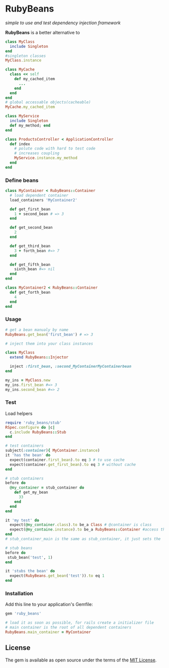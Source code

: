 # RubyBeans

*simple to use and test dependency injection framework*

**RubyBeans** is a better alternative to
```ruby
class MyClass
  include Singleton
end
#singleton classes
MyClass.instance
```

```ruby
class MyCache
  class << self
    def my_cached_item
      ...
    end
  end
end
# global accessable objects(cacheable)
MyCache.my_cached_item
```


```ruby
class MyService
  include Singleton
  def my_method; end
end

class ProductsController < ApplicationController
  def index
    # polute code with hard to test code
    # increases coupling
    MyService.instance.my_method
  end
end
```

### Define beans

```ruby
class MyContainer < RubyBeans::Container
  # load dependent container
  load_containers 'MyContainer2'

  def get_first_bean
    1 + second_bean # => 3
  end

  def get_second_bean
    2
  end

  def get_third_bean
    3 + forth_bean #=> 7
  end

  def get_fifth_bean
    sixth_bean #=> nil
  end
end

class MyContainer2 < RubyBeans::Container
  def get_forth_bean
    4
  end
end
```

### Usage

```ruby
# get a bean manualy by name
RubyBeans.get_bean('first_bean') # => 3

# inject them into your class instances

class MyClass
  extend RubyBeans::Injector

  inject :first_bean, :second_MyContainerMyContainerbean
end

my_ins = MyClass.new
my_ins.first_bean #=> 3
my_ins.second_bean #=> 2
```

### Test

Load helpers
```ruby
require 'ruby_beans/stub'
RSpec.configure do |c|
  c.include RubyBeans::Stub
end
```

```ruby
# test containers
subject(:container){ MyContainer.instance)
it 'has the bean' do
  expect(container.first_bean).to eq 3 # to use cache
  expect(container.get_first_bean).to eq 3 # without cache
end

# stub containers
before do
  @my_container = stub_container do
    def get_my_bean
      33
    end
  end
end

it 'my test' do
  expect(@my_container.class).to be_a Class # @container is class
  expect(@my_containe.instance).to be_a RubyBeans::Container #access the instance
end
# stub_container_main is the same as stub_container, it just sets the  # RubyBeans.main_container too.

# stub beans
before do
 stub_bean('test', 1)
end

it 'stubs the bean' do
  expect(RubyBeans.get_bean('test')).to eq 1
end
```

### Installation

Add this line to your application's Gemfile:

```ruby
gem 'ruby_beans'
```
```ruby
# load it as soon as possible, for rails create a initializer file
# main container is the root of all dependent containers
RubyBeans.main_container = MyContainer
```


## License

The gem is available as open source under the terms of the [MIT License](http://opensource.org/licenses/MIT).

